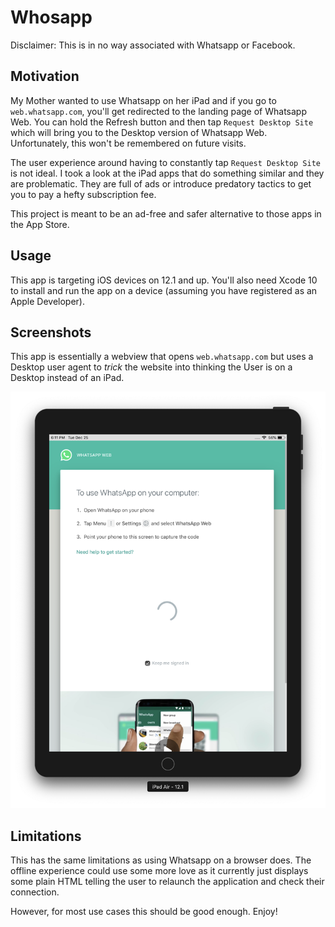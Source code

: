 # Whosapp

Disclaimer: This is in no way associated with Whatsapp or Facebook.

## Motivation

My Mother wanted to use Whatsapp on her iPad and if you go to `web.whatsapp.com`, you'll get redirected to the landing page of Whatsapp Web. You can hold the Refresh button and then tap `Request Desktop Site` which will bring you to the Desktop version of Whatsapp Web. Unfortunately, this won't be remembered on future visits.

The user experience around having to constantly tap `Request Desktop Site` is not ideal. I took a look at the iPad apps that do something similar and they are problematic. They are full of ads or introduce predatory tactics to get you to pay a hefty subscription fee.

This project is meant to be an ad-free and safer alternative to those apps in the App Store.

## Usage

This app is targeting iOS devices on 12.1 and up.
You'll also need Xcode 10 to install and run the app on a device (assuming you have registered as an Apple Developer).

## Screenshots

This app is essentially a webview that opens `web.whatsapp.com` but uses a Desktop user agent to _trick_ the website into thinking the User is on a Desktop instead of an iPad.

<img src="./Screenshots/ipad_screenshot.png" />

## Limitations

This has the same limitations as using Whatsapp on a browser does.
The offline experience could use some more love as it currently just displays some plain HTML telling the user to relaunch the application and check their connection.

However, for most use cases this should be good enough. Enjoy!
